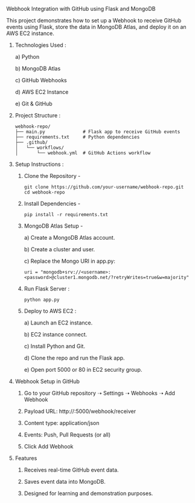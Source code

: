 Webhook Integration with GitHub using Flask and MongoDB

This project demonstrates how to set up a Webhook to receive GitHub events using Flask, store the data in MongoDB Atlas, and deploy it on an AWS EC2 instance.

1) Technologies Used :

   a) Python 

   b) MongoDB Atlas

   c) GitHub Webhooks

   d) AWS EC2 Instance

   e) Git & GitHub

2) Project Structure :
   
       webhook-repo/
       ├── main.py              # Flask app to receive GitHub events
       ├── requirements.txt     # Python dependencies
       ├── .github/
       │   └── workflows/
       │       └── webhook.yml  # GitHub Actions workflow

3) Setup Instructions :
   
   1. Clone the Repository -

          git clone https://github.com/your-username/webhook-repo.git
          cd webhook-repo
   2. Install Dependencies -
   
          pip install -r requirements.txt
   3. MongoDB Atlas Setup -
      
      a) Create a MongoDB Atlas account.

      b) Create a cluster and user.

      c) Replace the Mongo URI in app.py:

          uri = "mongodb+srv://<username>:<password>@cluster1.mongodb.net/?retryWrites=true&w=majority"
   4. Run Flask Server :

          python app.py
   5. Deploy to AWS EC2 :

      a) Launch an EC2 instance.

      b) EC2 instance connect.

      c) Install Python and Git.

      d) Clone the repo and run the Flask app.

      e) Open port 5000 or 80 in EC2 security group.

4) Webhook Setup in GitHub

   1. Go to your GitHub repository ➝ Settings ➝ Webhooks ➝ Add Webhook

   2. Payload URL: http://<your-ec2-public-ip>:5000/webhook/receiver

   3. Content type: application/json

   4. Events: Push, Pull Requests (or all)

   5. Click Add Webhook

5) Features

   1. Receives real-time GitHub event data.

   2. Saves event data into MongoDB.

   3. Designed for learning and demonstration purposes.


